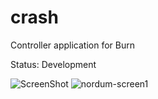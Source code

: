 # crash
Controller application for Burn

Status: Development

![ScreenShot](https://cloud.githubusercontent.com/assets/1276717/15109182/60df83dc-15da-11e6-9015-4da7ed4154bf.png)
![nordum-screen1](https://cloud.githubusercontent.com/assets/1276717/18312659/1bf870e0-750b-11e6-855d-4334ca80ec58.png)